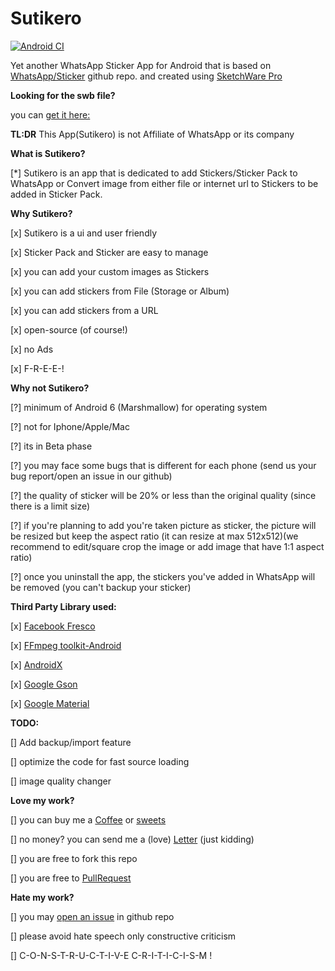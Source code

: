 # Sutikero
[![Android CI](https://github.com/STICKnoLOGIC/sutikero/actions/workflows/android.yml/badge.svg)](https://github.com/STICKnoLOGIC/sutikero/actions/workflows/android.yml)


Yet another WhatsApp Sticker App for Android that is based on [WhatsApp/Sticker](https://github.com/WhatsApp/stickers) github repo. and created using [SketchWare Pro](https://github.com/Sketchware-Pro/Sketchware-Pro)


**Looking for the swb file?**

you can [get it here:](https://www.buymeacoffee.com/STICKnoLOGIC/e/57703)


**TL:DR**
This App(Sutikero) is not Affiliate of WhatsApp or its company

**What is Sutikero?**

[*] Sutikero is an app that is dedicated to add Stickers/Sticker Pack to WhatsApp or Convert image from either file or internet url to Stickers to be added in Sticker Pack.

**Why Sutikero?**

[x] Sutikero is a ui and user friendly

[x] Sticker Pack and Sticker are easy to manage

[x] you can add your custom images as Stickers

[x] you can add stickers from File (Storage or Album)

[x] you can add stickers from a URL

[x] open-source (of course!)

[x] no Ads

[x] F-R-E-E-!


**Why not Sutikero?**

[?] minimum of Android 6 (Marshmallow) for operating system

[?] not for Iphone/Apple/Mac

[?] its in Beta phase

[?] you may face some bugs that is different for each phone (send us your bug report/open an issue in our github)

[?] the quality of sticker will be 20% or less than the original quality (since there is a limit size)

[?] if you're planning to add you're taken picture as sticker, the picture will be resized but keep the aspect ratio (it can resize at max 512x512)(we recommend to edit/square crop the image or add image that have 1:1 aspect ratio)

[?] once you uninstall the app, the stickers you've added in WhatsApp will be removed (you can't backup your sticker)


**Third Party Library used:**

[x] [Facebook Fresco](https://github.com/facebook/fresco)

[x] [FFmpeg toolkit-Android](https://github.com/tanersener/ffmpeg-kit/tree/main/android)

[x] [AndroidX](https://github.com/google/gson)

[x] [Google Gson](https://github.com/google/gson)

[x] [Google Material](https://material.io/develop/android)


**TODO:**

[] Add backup/import feature

[] optimize the code for fast source loading

[] image quality changer


**Love my work?**

[] you can buy me a [Coffee](https://www.buymeacoffee.com/STICKnoLOGIC) or [sweets](https://www.paypal.com/paypalme/yhalSTICKnoLOGIC)

[] no money? you can send me a (love) [Letter](mailto:jobeth.llame@gmail.com?subject=Sutikero_Appreciation) (just kidding)

[] you are free to fork this repo

[] you are free to [PullRequest](https://github.com/STICKnoLOGIC/sutikero/pulls)


**Hate my work?**

[] you may [open an issue](https://github.com/STICKnoLOGIC/sutikero/issues) in github repo

[] please avoid hate speech only constructive criticism

[] C-O-N-S-T-R-U-C-T-I-V-E C-R-I-T-I-C-I-S-M !
